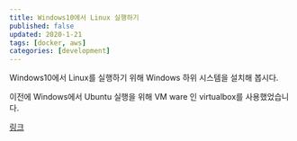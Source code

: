 ```yaml
---
title: Windows10에서 Linux 실행하기
published: false
updated: 2020-1-21
tags: [docker, aws]
categories: [development]
---
```


Windows10에서 Linux를 실행하기 위해 Windows 하위 시스템을 설치해 봅시다.



이전에 Windows에서 Ubuntu 실행을 위해 VM ware 인 virtualbox를 사용했었습니다. 



[링크](https://docs.microsoft.com/ko-kr/windows/wsl/install-win10)

